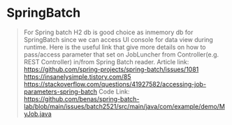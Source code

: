 # SpringBatch

> For Spring batch H2 db is good choice as inmemory db for SpringBatch since we can access UI console for data view during runtime.
> Here is the useful link that give more details on how to pass/access parameter that set on JobLuncher from Controller(e.g. REST Controller) in/from Spring Batch reader.
  Article link: https://github.com/spring-projects/spring-batch/issues/1081
                https://insanelysimple.tistory.com/85
                https://stackoverflow.com/questions/41927582/accessing-job-parameters-spring-batch
  Code Link: https://github.com/benas/spring-batch-lab/blob/main/issues/batch2521/src/main/java/com/example/demo/MyJob.java
>   
